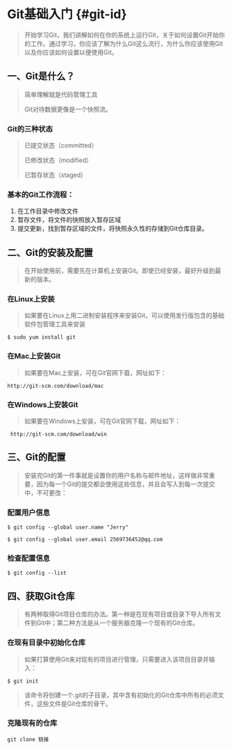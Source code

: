# Git基础入门 {#git-id}

> 开始学习Git，我们讲解如何在你的系统上运行Git，关于如何设置Git开始你的工作。通过学习，你应该了解为什么Git这么流行，为什么你应该使用Git以及你应该如何设置以便使用Git。

## 一、Git是什么？

> 简单理解就是代码管理工具
> 
> Git对待数据更像是一个快照流。

### Git的三种状态

> 已提交状态（committed）
>
> 已修改状态（modified）
>
> 已暂存状态（staged）

### 基本的Git工作流程：

1. 在工作目录中修改文件
2. 暂存文件，将文件的快照放入暂存区域
3. 提交更新，找到暂存区域的文件，将快照永久性的存储到Git仓库目录。


## 二、Git的安装及配置

> 在开始使用前，需要先在计算机上安装Git。即使已经安装，最好升级到最新的版本。

### 在Linux上安装
> 如果要在Linux上用二进制安装程序来安装Git，可以使用发行版包含的基础软件包管理工具来安装

`$ sudo yum install git`
### 在Mac上安装Git
> 如果要在Mac上安装，可在Git官网下载，网址如下：

```http://git-scm.com/download/mac```

### 在Windows上安装Git
> 如果要在Windows上安装，可在Git官网下载，网址如下：

 ` http://git-scm.com/download/win`

## 三、Git的配置

> 安装完Git的第一件事就是设置你的用户名称与邮件地址，这样做非常重要，因为每一个Git的提交都会使用这些信息，并且会写入到每一次提交中，不可更改：

### 配置用户信息

```
$ git config --global user.name "Jerry"

$ git config --global user.email 2569736452@qq.com

```

### 检查配置信息


```
$ git config --list
```

## 四、获取Git仓库

>有两种取得Git项目仓库的办法。第一种是在现有项目或目录下导入所有文件到Git中；第二种方法是从一个服务器克隆一个现有的Git仓库。

### 在现有目录中初始化仓库

> 如果打算使用Git来对现有的项目进行管理，只需要进入该项目目录并输入：

```
$ git init
```

> 该命令将创建一个.git的子目录，其中含有初始化的Git仓库中所有的必须文件，这些文件是Git仓库的骨干。


### 克隆现有的仓库

```
git clone 链接
```